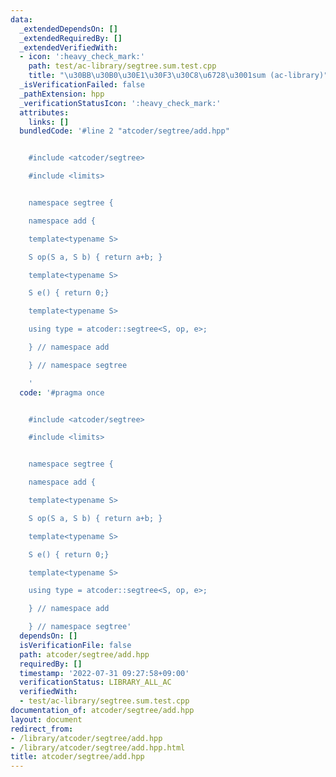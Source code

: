 ```yaml
---
data:
  _extendedDependsOn: []
  _extendedRequiredBy: []
  _extendedVerifiedWith:
  - icon: ':heavy_check_mark:'
    path: test/ac-library/segtree.sum.test.cpp
    title: "\u30BB\u30B0\u30E1\u30F3\u30C8\u6728\u3001sum (ac-library)"
  _isVerificationFailed: false
  _pathExtension: hpp
  _verificationStatusIcon: ':heavy_check_mark:'
  attributes:
    links: []
  bundledCode: '#line 2 "atcoder/segtree/add.hpp"


    #include <atcoder/segtree>

    #include <limits>


    namespace segtree {

    namespace add {

    template<typename S>

    S op(S a, S b) { return a+b; }

    template<typename S>

    S e() { return 0;}

    template<typename S>

    using type = atcoder::segtree<S, op, e>;

    } // namespace add

    } // namespace segtree

    '
  code: '#pragma once


    #include <atcoder/segtree>

    #include <limits>


    namespace segtree {

    namespace add {

    template<typename S>

    S op(S a, S b) { return a+b; }

    template<typename S>

    S e() { return 0;}

    template<typename S>

    using type = atcoder::segtree<S, op, e>;

    } // namespace add

    } // namespace segtree'
  dependsOn: []
  isVerificationFile: false
  path: atcoder/segtree/add.hpp
  requiredBy: []
  timestamp: '2022-07-31 09:27:58+09:00'
  verificationStatus: LIBRARY_ALL_AC
  verifiedWith:
  - test/ac-library/segtree.sum.test.cpp
documentation_of: atcoder/segtree/add.hpp
layout: document
redirect_from:
- /library/atcoder/segtree/add.hpp
- /library/atcoder/segtree/add.hpp.html
title: atcoder/segtree/add.hpp
---
```

